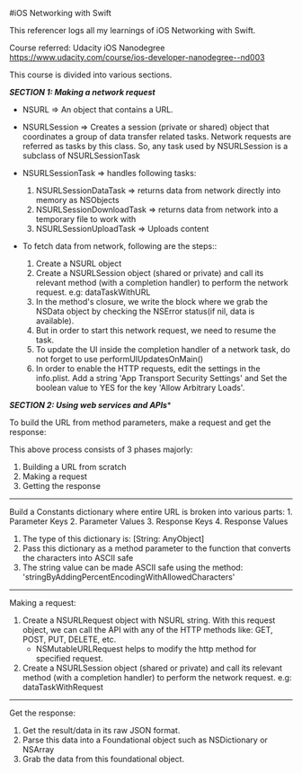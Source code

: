 #iOS Networking with Swift

This referencer logs all my learnings of iOS Networking with Swift. 

Course referred: Udacity iOS Nanodegree https://www.udacity.com/course/ios-developer-nanodegree--nd003

This course is divided into various sections. 

*****************SECTION 1: Making a network request*****************

* NSURL => An object that contains a URL.
* NSURLSession => Creates a session (private or shared) object that coordinates a group of data transfer related tasks. Network requests are referred as tasks by this class. So, any task used by NSURLSession is a subclass of NSURLSessionTask
* NSURLSessionTask => handles following tasks:
	1. NSURLSessionDataTask => returns data from network directly into memory as NSObjects
	2. NSURLSessionDownloadTask => returns data from network into a temporary file to work with
	3. NSURLSessionUploadTask => Uploads content

* To fetch data from network, following are the steps::
	1. Create a NSURL object 
	2. Create a NSURLSession object (shared or private) and call its relevant method (with a completion handler) to perform the network request. e.g: dataTaskWithURL 
	3. In the method's closure, we write the block where we grab the NSData object by checking the NSError status(if nil, data is available). 
    4. But in order to start this network request, we need to resume the task. 
	5. To update the UI inside the completion handler of a network task, do not forget to use performUIUpdatesOnMain()
	6. In order to enable the HTTP requests, edit the settings in the info.plist. Add a string 'App Transport Security Settings' and Set the boolean value to YES for the key 'Allow Arbitrary Loads'.


*****************SECTION 2: Using web services and APIs******************

To build the URL from method parameters, make a request and get the response:

This above process consists of 3 phases majorly:

1. Building a URL from scratch 
2. Making a request
3. Getting the response

---------------------------------------------------
Build a Constants dictionary where entire URL is broken into various parts:
	1. Parameter Keys 
	2. Parameter Values
	3. Response Keys
	4. Response Values

1. The type of this dictionary is: [String: AnyObject]
2. Pass this dictionary as a method parameter to the function that converts the characters into ASCII safe 
3. The string value can be made ASCII safe using the method: 'stringByAddingPercentEncodingWithAllowedCharacters'

---------------------------------------------------
Making a request:
1. Create a NSURLRequest object with NSURL string. With this request object, we can call the API with any of the HTTP methods like: GET, POST, PUT, DELETE, etc.
	* NSMutableURLRequest helps to modify the http method for specified request.
2. Create a NSURLSession object (shared or private) and call its relevant method (with a completion handler) to perform the network request. e.g: dataTaskWithRequest

---------------------------------------------------
Get the response:
1. Get the result/data in its raw JSON format. 
2. Parse this data into a Foundational object such as NSDictionary or NSArray
3. Grab the data from this foundational object.





	
